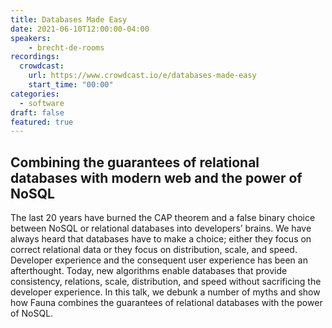 ```yaml
---
title: Databases Made Easy
date: 2021-06-10T12:00:00-04:00
speakers:
    - brecht-de-rooms
recordings:
  crowdcast:
    url: https://www.crowdcast.io/e/databases-made-easy
    start_time: "00:00"
categories:
  - software
draft: false
featured: true
---
```


## Combining the guarantees of relational databases with modern web and the power of NoSQL

The last 20 years have burned the CAP theorem and a false binary choice between NoSQL or relational databases into developers’ brains. We have always heard that databases have to make a choice; either they focus on correct relational data or they focus on distribution, scale, and speed. Developer experience and the consequent user experience has been an afterthought. Today, new algorithms enable databases that provide consistency, relations, scale, distribution, and speed without sacrificing the developer experience. In this talk, we debunk a number of myths and show how Fauna combines the guarantees of relational databases with the power of NoSQL.
